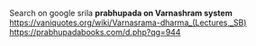 Search on google srila **prabhupada on Varnashram system**
https://vaniquotes.org/wiki/Varnasrama-dharma_(Lectures,_SB)
https://prabhupadabooks.com/d.php?qg=944
